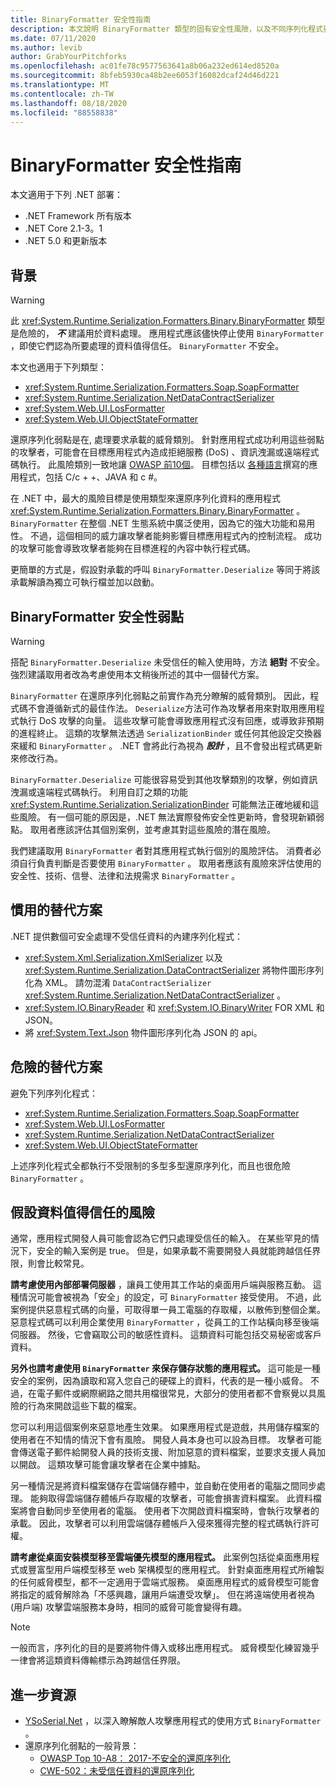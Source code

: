 ```yaml
---
title: BinaryFormatter 安全性指南
description: 本文說明 BinaryFormatter 類型的固有安全性風險，以及不同序列化程式要使用的建議。
ms.date: 07/11/2020
ms.author: levib
author: GrabYourPitchforks
ms.openlocfilehash: ac01fe78c9577563641a8b06a232ed614ed8520a
ms.sourcegitcommit: 8bfeb5930ca48b2ee6053f16082dcaf24d46d221
ms.translationtype: MT
ms.contentlocale: zh-TW
ms.lasthandoff: 08/18/2020
ms.locfileid: "88558838"
---
```

# <a name="binaryformatter-security-guide"></a>BinaryFormatter 安全性指南

本文適用于下列 .NET 部署：

* .NET Framework 所有版本
* .NET Core 2.1-3。1
* .NET 5.0 和更新版本

## <a name="background"></a>背景

> [!WARNING]
> 此 <xref:System.Runtime.Serialization.Formatters.Binary.BinaryFormatter> 類型是危險的， ***不*** 建議用於資料處理。 應用程式應該儘快停止使用 `BinaryFormatter` ，即使它們認為所要處理的資料值得信任。 `BinaryFormatter` 不安全。

本文也適用于下列類型：

* <xref:System.Runtime.Serialization.Formatters.Soap.SoapFormatter>
* <xref:System.Runtime.Serialization.NetDataContractSerializer>
* <xref:System.Web.UI.LosFormatter>
* <xref:System.Web.UI.ObjectStateFormatter>

還原序列化弱點是在, 處理要求承載的威脅類別。 針對應用程式成功利用這些弱點的攻擊者，可能會在目標應用程式內造成拒絕服務 (DoS) 、資訊洩漏或遠端程式碼執行。 此風險類別一致地讓 [OWASP 前10個](https://owasp.org/www-project-top-ten/)。 目標包括以 [各種語言](https://owasp.org/www-community/vulnerabilities/Deserialization_of_untrusted_data)撰寫的應用程式，包括 C/c + +、JAVA 和 c #。

在 .NET 中，最大的風險目標是使用類型來還原序列化資料的應用程式 <xref:System.Runtime.Serialization.Formatters.Binary.BinaryFormatter> 。 `BinaryFormatter` 在整個 .NET 生態系統中廣泛使用，因為它的強大功能和易用性。 不過，這個相同的威力讓攻擊者能夠影響目標應用程式內的控制流程。 成功的攻擊可能會導致攻擊者能夠在目標進程的內容中執行程式碼。

更簡單的方式是，假設對承載的呼叫 `BinaryFormatter.Deserialize` 等同于將該承載解讀為獨立可執行檔並加以啟動。

## <a name="binaryformatter-security-vulnerabilities"></a>BinaryFormatter 安全性弱點

> [!WARNING]
> 搭配 `BinaryFormatter.Deserialize` 未受信任的輸入使用時，方法 __絕對__ 不安全。 強烈建議取用者改為考慮使用本文稍後所述的其中一個替代方案。

`BinaryFormatter` 在還原序列化弱點之前實作為充分瞭解的威脅類別。 因此，程式碼不會遵循新式的最佳作法。 `Deserialize`方法可作為攻擊者用來對取用應用程式執行 DoS 攻擊的向量。 這些攻擊可能會導致應用程式沒有回應，或導致非預期的進程終止。 這類的攻擊無法透過 `SerializationBinder` 或任何其他設定交換器來緩和 `BinaryFormatter` 。 .NET 會將此行為視為 ***設計*** ，且不會發出程式碼更新來修改行為。

`BinaryFormatter.Deserialize` 可能很容易受到其他攻擊類別的攻擊，例如資訊洩漏或遠端程式碼執行。 利用自訂之類的功能 <xref:System.Runtime.Serialization.SerializationBinder> 可能無法正確地緩和這些風險。 有一個可能的原因是，.NET 無法實際發佈安全性更新時，會發現新穎弱點。 取用者應該評估其個別案例，並考慮其對這些風險的潛在風險。

我們建議取用 `BinaryFormatter` 者對其應用程式執行個別的風險評估。 消費者必須自行負責判斷是否要使用 `BinaryFormatter` 。 取用者應該有風險來評估使用的安全性、技術、信譽、法律和法規需求 `BinaryFormatter` 。

## <a name="preferred-alternatives"></a>慣用的替代方案

.NET 提供數個可安全處理不受信任資料的內建序列化程式：

* <xref:System.Xml.Serialization.XmlSerializer> 以及 <xref:System.Runtime.Serialization.DataContractSerializer> 將物件圖形序列化為 XML。 請勿混淆 `DataContractSerializer`  <xref:System.Runtime.Serialization.NetDataContractSerializer> 。
* <xref:System.IO.BinaryReader> 和 <xref:System.IO.BinaryWriter> FOR XML 和 JSON。
* 將 <xref:System.Text.Json> 物件圖形序列化為 JSON 的 api。

## <a name="dangerous-alternatives"></a>危險的替代方案

避免下列序列化程式：

* <xref:System.Runtime.Serialization.Formatters.Soap.SoapFormatter>
* <xref:System.Web.UI.LosFormatter>
* <xref:System.Runtime.Serialization.NetDataContractSerializer>
* <xref:System.Web.UI.ObjectStateFormatter>

上述序列化程式全都執行不受限制的多型多型還原序列化，而且也很危險 `BinaryFormatter` 。

## <a name="the-risks-of-assuming-data-to-be-trustworthy"></a>假設資料值得信任的風險

通常，應用程式開發人員可能會認為它們只處理受信任的輸入。 在某些罕見的情況下，安全的輸入案例是 true。 但是，如果承載不需要開發人員就能跨越信任界限，則會比較常見。

__請考慮使用內部部署伺服器__ ，讓員工使用其工作站的桌面用戶端與服務互動。 這種情況可能會被視為「安全」的設定，可 `BinaryFormatter` 接受使用。 不過，此案例提供惡意程式碼的向量，可取得單一員工電腦的存取權，以散佈到整個企業。 惡意程式碼可以利用企業使用 `BinaryFormatter` ，從員工的工作站橫向移至後端伺服器。 然後，它會竊取公司的敏感性資料。 這類資料可能包括交易秘密或客戶資料。

__另外也請考慮使用 `BinaryFormatter` 來保存儲存狀態的應用程式。__ 這可能是一種安全的案例，因為讀取和寫入您自己的硬碟上的資料，代表的是一種小威脅。 不過，在電子郵件或網際網路之間共用檔很常見，大部分的使用者都不會察覺以具風險的行為來開啟這些下載的檔案。

您可以利用這個案例來惡意地產生效果。 如果應用程式是遊戲，共用儲存檔案的使用者在不知情的情況下會有風險。 開發人員本身也可以設為目標。 攻擊者可能會傳送電子郵件給開發人員的技術支援、附加惡意的資料檔案，並要求支援人員加以開啟。 這類攻擊可能會讓攻擊者在企業中據點。

另一種情況是將資料檔案儲存在雲端儲存體中，並自動在使用者的電腦之間同步處理。 能夠取得雲端儲存體帳戶存取權的攻擊者，可能會損害資料檔案。 此資料檔案將會自動同步至使用者的電腦。 使用者下次開啟資料檔案時，會執行攻擊者的承載。 因此，攻擊者可以利用雲端儲存體帳戶入侵來獲得完整的程式碼執行許可權。

__請考慮從桌面安裝模型移至雲端優先模型的應用程式。__ 此案例包括從桌面應用程式或豐富型用戶端模型移至 web 架構模型的應用程式。 針對桌面應用程式所繪製的任何威脅模型，都不一定適用于雲端式服務。 桌面應用程式的威脅模型可能會將指定的威脅解除為「不感興趣，讓用戶端遭受攻擊」。 但在將遠端使用者視為 (用戶端) 攻擊雲端服務本身時，相同的威脅可能會變得有趣。

> [!NOTE]
> 一般而言，序列化的目的是要將物件傳入或移出應用程式。 威脅模型化練習幾乎一律會將這類資料傳輸標示為跨越信任界限。

## <a name="further-resources"></a>進一步資源

* [YSoSerial.Net](https://github.com/pwntester/ysoserial.net) ，以深入瞭解敵人攻擊應用程式的使用方式 `BinaryFormatter` 。
* 還原序列化弱點的一般背景：
  * [OWASP Top 10-A8： 2017-不安全的還原序列化](https://owasp.org/www-project-top-ten/OWASP_Top_Ten_2017/Top_10-2017_A8-Insecure_Deserialization)
  * [CWE-502：未受信任資料的還原序列化](https://cwe.mitre.org/data/definitions/502.html)
